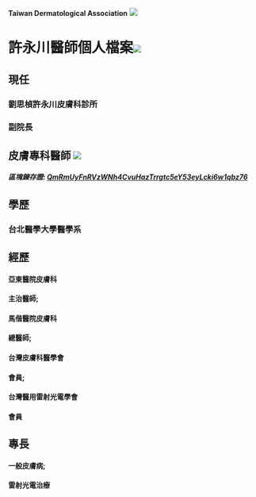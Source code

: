 **Taiwan Dermatological Association**
![](https://i.imgur.com/c4PrZud.png)
# 許永川醫師個人檔案![](https://i.imgur.com/LwxVHcd.png)


## 現任

### 劉思楨許永川皮膚科診所 

### 副院長 



## 皮膚專科醫師 ![](https://i.imgur.com/JP4b3IN.png)

##### 區塊錬存證: [QmRmUyFnRVzWNh4CvuHazTrrgtc5eY53eyLcki6w1qbz76](https://explore.ipld.io/#/explore/QmRmUyFnRVzWNh4CvuHazTrrgtc5eY53eyLcki6w1qbz76)


## 學歷

### 台北醫學大學醫學系



## 經歷

#### 亞東醫院皮膚科

#### 主治醫師;

#### 馬偕醫院皮膚科

#### 總醫師;

#### 台灣皮膚科醫學會

#### 會員;

#### 台灣醫用雷射光電學會

#### 會員



## 專長

#### 一般皮膚病;

#### 雷射光電治療




